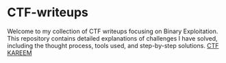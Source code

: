 # CTF-writeups
Welcome to my collection of CTF writeups focusing on Binary Exploitation. This repository contains detailed explanations of challenges I have solved, including the thought process, tools used, and step-by-step solutions.
  [CTF KAREEM](https://github.com/dhiasaid/CTF-writeups/tree/main/CTF-KAREEM)
